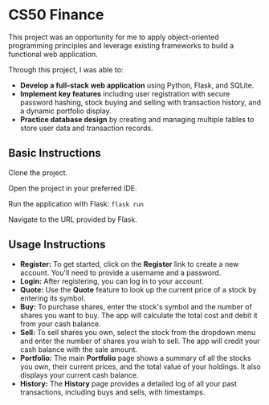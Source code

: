 # CS50 Finance

This project was an opportunity for me to apply object-oriented programming principles and leverage existing frameworks to build a functional web application.

Through this project, I was able to:

* **Develop a full-stack web application** using Python, Flask, and SQLite.
* **Implement key features** including user registration with secure password hashing, stock buying and selling with transaction history, and a dynamic portfolio display.
* **Practice database design** by creating and managing multiple tables to store user data and transaction records.

## Basic Instructions

Clone the project.

Open the project in your preferred IDE.

Run the application with Flask:
`flask run`

Navigate to the URL provided by Flask.

## Usage Instructions

* **Register:** To get started, click on the **Register** link to create a new account. You'll need to provide a username and a password.
* **Login:** After registering, you can log in to your account.
* **Quote:** Use the **Quote** feature to look up the current price of a stock by entering its symbol.
* **Buy:** To purchase shares, enter the stock's symbol and the number of shares you want to buy. The app will calculate the total cost and debit it from your cash balance.
* **Sell:** To sell shares you own, select the stock from the dropdown menu and enter the number of shares you wish to sell. The app will credit your cash balance with the sale amount.
* **Portfolio:** The main **Portfolio** page shows a summary of all the stocks you own, their current prices, and the total value of your holdings. It also displays your current cash balance.
* **History:** The **History** page provides a detailed log of all your past transactions, including buys and sells, with timestamps.
